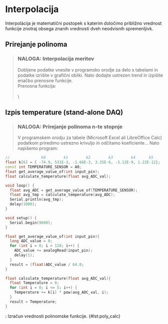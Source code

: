 # Interpolacija

Interpolácija je matematični postopek s katerim določimo približno vrednost funkcije znotraj obsega znanih vrednosti dveh neodvisnih spremenljivk.

## Prirejanje polinoma

> ### NALOGA: Interpolacija meritev  
> Dobljene podatke vnesite v programsko orodje za delo s tabelami in podatke izrišite v grafični obliki. Nato dodajte ustrezen trend in izpišite enačbo prenosne funkcije.
> \
> Prenosna funkcija:
> \
> \
> \

## Izpis temperature (stand-alone DAQ)

> ### NALOGA: Prirejanje polinoma n-te stopnje  
> V programskem orodju za tabele (Microsoft Excel ali LibreOffice Calc) podatkom priredimo ustrezno krivuljo in odčitamo koeficiente... Nato napišemo program:

```cpp
//              k0        k1        k2        k3        k4      k5
float k[6] = { -74.9, 531E-3, -1.68E-3, 3.25E-6, -3.12E-9, 1.22E-12};
const int TEMPERATURE_SENSOR = A0;
float get_average_value_of(int input_pin);
float calculate_temperature(float avg_ADC_val);

void loop() {
  float avg_ADC = get_average_value_of(TEMPERATURE_SENSOR);
  float avg_tmp = calculate_temperature(avg_ADC);
  Serial.println(avg_tmp);
  delay(1000);
}

void setup() {
  Serial.begin(9600);
}

float get_average_value_of(int input_pin){
  long ADC_value = 0;
  for (int i = 0; i < 128; i++) {
    ADC_value += analogRead(input_pin);
    delay(1);
  }
  result = (float)ADC_value / 64.0;
}

float calculate_temperature(float avg_ADC_val){
  float Temperature = 0;
  for (int i = 0; i <= 5; i++) {
    Temperature += k[i] * pow(avg_ADC_val, i);
  }
  result = Temperature;
}
```
: Izračun vrednosti polinomske funkcije. {#lst:poly_calc}

